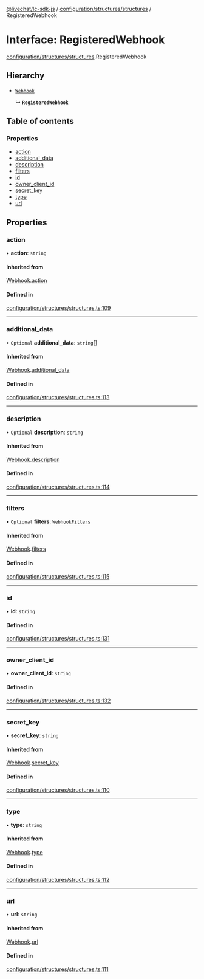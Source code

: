[@livechat/lc-sdk-js](../README.md) / [configuration/structures/structures](../modules/configuration_structures_structures.md) / RegisteredWebhook

# Interface: RegisteredWebhook

[configuration/structures/structures](../modules/configuration_structures_structures.md).RegisteredWebhook

## Hierarchy

- [`Webhook`](configuration_structures_structures.Webhook.md)

  ↳ **`RegisteredWebhook`**

## Table of contents

### Properties

- [action](configuration_structures_structures.RegisteredWebhook.md#action)
- [additional\_data](configuration_structures_structures.RegisteredWebhook.md#additional_data)
- [description](configuration_structures_structures.RegisteredWebhook.md#description)
- [filters](configuration_structures_structures.RegisteredWebhook.md#filters)
- [id](configuration_structures_structures.RegisteredWebhook.md#id)
- [owner\_client\_id](configuration_structures_structures.RegisteredWebhook.md#owner_client_id)
- [secret\_key](configuration_structures_structures.RegisteredWebhook.md#secret_key)
- [type](configuration_structures_structures.RegisteredWebhook.md#type)
- [url](configuration_structures_structures.RegisteredWebhook.md#url)

## Properties

### action

• **action**: `string`

#### Inherited from

[Webhook](configuration_structures_structures.Webhook.md).[action](configuration_structures_structures.Webhook.md#action)

#### Defined in

[configuration/structures/structures.ts:109](https://github.com/livechat/lc-sdk-js/blob/8462be9/src/configuration/structures/structures.ts#L109)

___

### additional\_data

• `Optional` **additional\_data**: `string`[]

#### Inherited from

[Webhook](configuration_structures_structures.Webhook.md).[additional_data](configuration_structures_structures.Webhook.md#additional_data)

#### Defined in

[configuration/structures/structures.ts:113](https://github.com/livechat/lc-sdk-js/blob/8462be9/src/configuration/structures/structures.ts#L113)

___

### description

• `Optional` **description**: `string`

#### Inherited from

[Webhook](configuration_structures_structures.Webhook.md).[description](configuration_structures_structures.Webhook.md#description)

#### Defined in

[configuration/structures/structures.ts:114](https://github.com/livechat/lc-sdk-js/blob/8462be9/src/configuration/structures/structures.ts#L114)

___

### filters

• `Optional` **filters**: [`WebhookFilters`](configuration_structures_structures.WebhookFilters.md)

#### Inherited from

[Webhook](configuration_structures_structures.Webhook.md).[filters](configuration_structures_structures.Webhook.md#filters)

#### Defined in

[configuration/structures/structures.ts:115](https://github.com/livechat/lc-sdk-js/blob/8462be9/src/configuration/structures/structures.ts#L115)

___

### id

• **id**: `string`

#### Defined in

[configuration/structures/structures.ts:131](https://github.com/livechat/lc-sdk-js/blob/8462be9/src/configuration/structures/structures.ts#L131)

___

### owner\_client\_id

• **owner\_client\_id**: `string`

#### Defined in

[configuration/structures/structures.ts:132](https://github.com/livechat/lc-sdk-js/blob/8462be9/src/configuration/structures/structures.ts#L132)

___

### secret\_key

• **secret\_key**: `string`

#### Inherited from

[Webhook](configuration_structures_structures.Webhook.md).[secret_key](configuration_structures_structures.Webhook.md#secret_key)

#### Defined in

[configuration/structures/structures.ts:110](https://github.com/livechat/lc-sdk-js/blob/8462be9/src/configuration/structures/structures.ts#L110)

___

### type

• **type**: `string`

#### Inherited from

[Webhook](configuration_structures_structures.Webhook.md).[type](configuration_structures_structures.Webhook.md#type)

#### Defined in

[configuration/structures/structures.ts:112](https://github.com/livechat/lc-sdk-js/blob/8462be9/src/configuration/structures/structures.ts#L112)

___

### url

• **url**: `string`

#### Inherited from

[Webhook](configuration_structures_structures.Webhook.md).[url](configuration_structures_structures.Webhook.md#url)

#### Defined in

[configuration/structures/structures.ts:111](https://github.com/livechat/lc-sdk-js/blob/8462be9/src/configuration/structures/structures.ts#L111)
